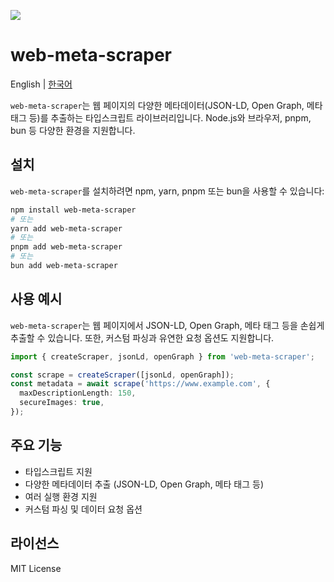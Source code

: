 ![](https://github.com/user-attachments/assets/d90c0d88-c820-4ad7-ab28-193fd6491c6e)

# web-meta-scraper
English | [한국어](https://github.com/cmg8431/web-meta-scraper/blob/main/README-ko_kr.md)

`web-meta-scraper`는 웹 페이지의 다양한 메타데이터(JSON-LD, Open Graph, 메타 태그 등)를 추출하는 타입스크립트 라이브러리입니다. Node.js와 브라우저, pnpm, bun 등 다양한 환경을 지원합니다.

## 설치
`web-meta-scraper`를 설치하려면 npm, yarn, pnpm 또는 bun을 사용할 수 있습니다:

```bash
npm install web-meta-scraper
# 또는
yarn add web-meta-scraper
# 또는
pnpm add web-meta-scraper
# 또는
bun add web-meta-scraper
```

## 사용 예시
`web-meta-scraper`는 웹 페이지에서 JSON-LD, Open Graph, 메타 태그 등을 손쉽게 추출할 수 있습니다. 또한, 커스텀 파싱과 유연한 요청 옵션도 지원합니다.

```typescript
import { createScraper, jsonLd, openGraph } from 'web-meta-scraper';

const scrape = createScraper([jsonLd, openGraph]);
const metadata = await scrape('https://www.example.com', {
  maxDescriptionLength: 150,
  secureImages: true,
});
```

## 주요 기능
- 타입스크립트 지원
- 다양한 메타데이터 추출 (JSON-LD, Open Graph, 메타 태그 등)
- 여러 실행 환경 지원
- 커스텀 파싱 및 데이터 요청 옵션

## 라이선스

MIT License